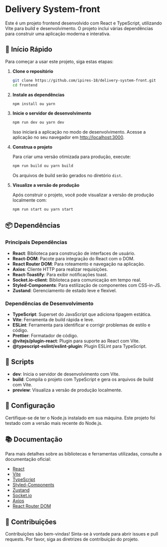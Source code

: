 # Delivery System-front

Este é um projeto frontend desenvolvido com React e TypeScript, utilizando Vite para build e desenvolvimento. O projeto inclui várias dependências para construir uma aplicação moderna e interativa.

## 🚀 Início Rápido

Para começar a usar este projeto, siga estas etapas:

1. **Clone o repositório**

   ```bash
   git clone https://github.com/ipires-18/delivery-system-front.git
   cd frontend
   ```

2. **Instale as dependências**

   ```bash
   npm install ou yarn
   ```

3. **Inicie o servidor de desenvolvimento**

   ```bash
   npm run dev ou yarn dev
   ```

   Isso iniciará a aplicação no modo de desenvolvimento. Acesse a aplicação no seu navegador em [http://localhost:3000](http://localhost:3000).

4. **Construa o projeto**

   Para criar uma versão otimizada para produção, execute:

   ```bash
   npm run build ou yarn build
   ```

   Os arquivos de build serão gerados no diretório `dist`.

5. **Visualize a versão de produção**

   Após construir o projeto, você pode visualizar a versão de produção localmente com:

   ```bash
   npm run start ou yarn start
   ```

## 📦 Dependências

### Principais Dependências

- **React**: Biblioteca para construção de interfaces de usuário.
- **React-DOM**: Pacote para integração do React com o DOM.
- **React Router DOM**: Para roteamento e navegação na aplicação.
- **Axios**: Cliente HTTP para realizar requisições.
- **React-Toastify**: Para exibir notificações toast.
- **Socket.io-client**: Biblioteca para comunicação em tempo real.
- **Styled-Components**: Para estilização de componentes com CSS-in-JS.
- **Zustand**: Gerenciamento de estado leve e flexível.

### Dependências de Desenvolvimento

- **TypeScript**: Superset do JavaScript que adiciona tipagem estática.
- **Vite**: Ferramenta de build rápida e leve.
- **ESLint**: Ferramenta para identificar e corrigir problemas de estilo e código.
- **Prettier**: Formatador de código.
- **@vitejs/plugin-react**: Plugin para suporte ao React com Vite.
- **@typescript-eslint/eslint-plugin**: Plugin ESLint para TypeScript.

## 📄 Scripts

- **dev**: Inicia o servidor de desenvolvimento com Vite.
- **build**: Compila o projeto com TypeScript e gera os arquivos de build com Vite.
- **preview**: Visualiza a versão de produção localmente.

## 🔧 Configuração

Certifique-se de ter o Node.js instalado em sua máquina. Este projeto foi testado com a versão mais recente do Node.js.

## 📚 Documentação

Para mais detalhes sobre as bibliotecas e ferramentas utilizadas, consulte a documentação oficial:

- [React](https://reactjs.org/)
- [Vite](https://vitejs.dev/)
- [TypeScript](https://www.typescriptlang.org/)
- [Styled-Components](https://styled-components.com/)
- [Zustand](https://github.com/pmndrs/zustand)
- [Socket.io](https://socket.io/)
- [Axios](https://axios-http.com/)
- [React Router DOM](https://reactrouter.com/)

## 📝 Contribuições

Contribuições são bem-vindas! Sinta-se à vontade para abrir issues e pull requests. Por favor, siga as diretrizes de contribuição do projeto.
